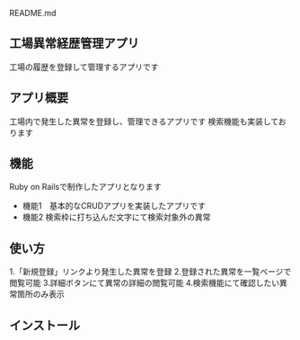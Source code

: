 README.md

## 工場異常経歴管理アプリ

工場の履歴を登録して管理するアプリです

## アプリ概要

工場内で発生した異常を登録し、管理できるアプリです
検索機能も実装しております

## 機能

Ruby on Railsで制作したアプリとなります
- 機能1　基本的なCRUDアプリを実装したアプリです
- 機能2  検索枠に打ち込んだ文字にて検索対象外の異常

## 使い方

1.「新規登録」リンクより発生した異常を登録
2.登録された異常を一覧ページで閲覧可能
3.詳細ボタンにて異常の詳細の閲覧可能
4.検索機能にて確認したい異常箇所のみ表示

## インストール

